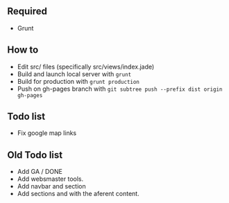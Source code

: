 ## Required

- Grunt

## How to

- Edit src/ files (specifically src/views/index.jade)
- Build and launch local server with `grunt`
- Build for production with `grunt production`
- Push on gh-pages branch with `git subtree push --prefix dist origin gh-pages`

## Todo list

- Fix google map links

## Old Todo list

- Add GA / DONE
- Add websmaster tools.
- Add navbar and section
- Add sections and with the aferent content.
